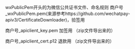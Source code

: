 
wxPublicPem开头的为微信公共证书文件、命名规则 商户号_wxPublicPem.pem(来源参考https://github.com/wechatpay-apiv3/CertificateDownloader)，验签用

商户号_apiclient_key.pem 加签用 （zip文件导出来的）

商户号_apiclient_cert.p12 退款用 （zip文件导出来的）
